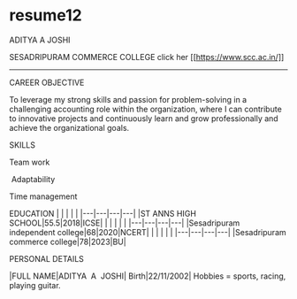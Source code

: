 # resume12
ADITYA  A JOSHI 

SESADRIPURAM COMMERCE COLLEGE 
click her  [[https://www.scc.ac.in/]]

----
CAREER OBJECTIVE

To leverage my strong skills and passion for problem-solving in a challenging accounting role within the organization, where I can contribute to innovative projects and continuously learn and grow professionally and achieve the organizational goals.

SKILLS

Team work

 Adaptability

Time management

EDUCATION
|   |   |   |   |
|---|---|---|---|
|ST ANNS HIGH SCHOOL|55.5|2018|ICSE|
|   |   |   |   |
|---|---|---|---|
|Sesadripuram independent college|68|2020|NCERT|
|   |   |   |   |
|---|---|---|---|
|Sesadripuram commerce college|78|2023|BU|


PERSONAL DETAILS

|FULL NAME|ADITYA  A  JOSHI|
 Birth|22/11/2002|
Hobbies = sports, racing, playing guitar.

